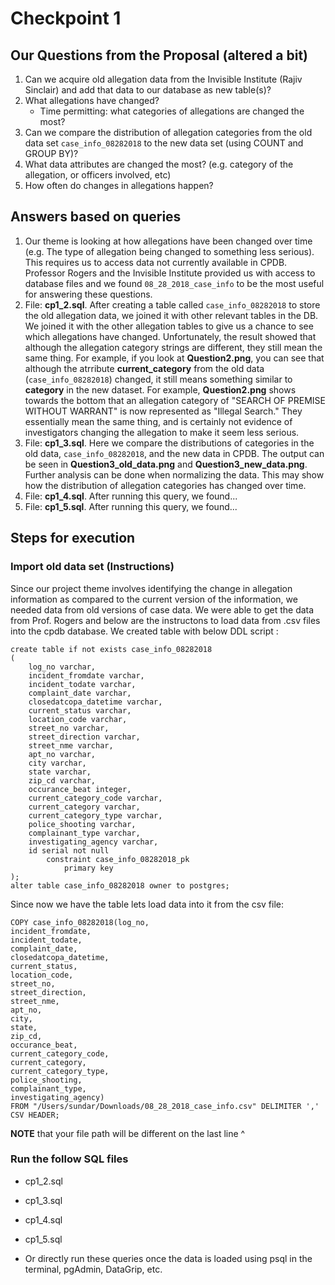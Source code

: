 # Checkpoint 1

## Our Questions from the Proposal (altered a bit)
1. Can we acquire old allegation data from the Invisible Institute (Rajiv Sinclair) and add that data to our database as new table(s)?
2. What allegations have changed?
	* Time permitting: what categories of allegations are changed the most?
3. Can we compare the distribution of allegation categories from the old data set `case_info_08282018` to the new data set (using COUNT and GROUP BY)?
4. What data attributes are changed the most? (e.g. category of the allegation, or officers involved, etc)
5. How often do changes in allegations happen?

## Answers based on queries
1. Our theme is looking at how allegations have been changed over time (e.g. The type of allegation being changed to something less serious). This requires us to access data not currently available in CPDB. Professor Rogers and the Invisible Institute provided us with access to database files and we found `08_28_2018_case_info` to be the most useful for answering these questions.
2. File: **cp1_2.sql**. After creating a table called `case_info_08282018` to store the old allegation data, we joined it with other relevant tables in the DB. We joined it with the other allegation tables to give us a chance to see which allegations have changed. Unfortunately, the result showed that although the allegation category strings are different, they still mean the same thing. For example, if you look at **Question2.png**, you can see that although the atrribute **current_category** from the old data (`case_info_08282018`) changed, it still means something similar to **category** in the new dataset. For example, **Question2.png** shows towards the bottom that an allegation category of "SEARCH OF PREMISE WITHOUT WARRANT" is now represented as "Illegal Search." They essentially mean the same thing, and is certainly not evidence of investigators changing the allegation to make it seem less serious.
3. File: **cp1_3.sql**. Here we compare the distributions of categories in the old data, `case_info_08282018`, and the new data in CPDB. The output can be seen in **Question3_old_data.png** and **Question3_new_data.png**. Further analysis can be done when normalizing the data. This may show how the distribution of allegation categories has changed over time.
4. File: **cp1_4.sql**. After running this query, we found...
5. File: **cp1_5.sql**. After running this query, we found...

## Steps for execution

### Import old data set (Instructions)
Since our project theme involves identifying the change in allegation information as compared to the current version of the information, we needed data from old versions of case data. 
We were able to get the data from Prof. Rogers and below are the instructons to load data from .csv files into the cpdb database. We created table with below DDL script :

```
create table if not exists case_info_08282018
(
	log_no varchar,
	incident_fromdate varchar,
	incident_todate varchar,
	complaint_date varchar,
	closedatcopa_datetime varchar,
	current_status varchar,
	location_code varchar,
	street_no varchar,
	street_direction varchar,
	street_nme varchar,
	apt_no varchar,
	city varchar,
	state varchar,
	zip_cd varchar,
	occurance_beat integer,
	current_category_code varchar,
	current_category varchar,
	current_category_type varchar,
	police_shooting varchar,
	complainant_type varchar,
	investigating_agency varchar,
	id serial not null
		constraint case_info_08282018_pk
			primary key
);
alter table case_info_08282018 owner to postgres;
```

Since now we have the table lets load data into it from the csv file:


```
COPY case_info_08282018(log_no,
incident_fromdate,
incident_todate,
complaint_date,
closedatcopa_datetime,
current_status,
location_code,
street_no,
street_direction,
street_nme,
apt_no,
city,
state,
zip_cd,
occurance_beat,
current_category_code,
current_category,
current_category_type,
police_shooting,
complainant_type,
investigating_agency) 
FROM "/Users/sundar/Downloads/08_28_2018_case_info.csv" DELIMITER ',' CSV HEADER;
```
**NOTE** that your file path will be different on the last line ^

### Run the follow SQL files
* cp1_2.sql
* cp1_3.sql
* cp1_4.sql
* cp1_5.sql

* Or directly run these queries once the data is loaded using psql in the terminal, pgAdmin, DataGrip, etc.
